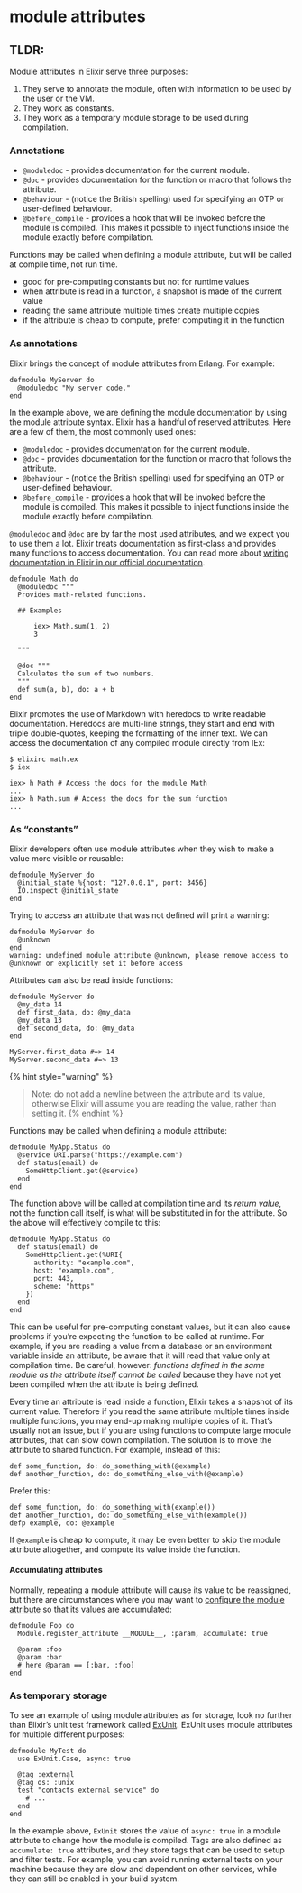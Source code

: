 # module attributes

## TLDR:

Module attributes in Elixir serve three purposes:

1. They serve to annotate the module, often with information to be used by the user or the VM.
2. They work as constants.
3. They work as a temporary module storage to be used during compilation.

### Annotations

* `@moduledoc` - provides documentation for the current module.
* `@doc` - provides documentation for the function or macro that follows the attribute.
* `@behaviour` - (notice the British spelling) used for specifying an OTP or user-defined behaviour.
* `@before_compile` - provides a hook that will be invoked before the module is compiled. This makes it possible to inject functions inside the module exactly before compilation.

Functions may be called when defining a module attribute, but will be called at compile time, not run time.

* good for pre-computing constants but not for runtime values
* when attribute is read in a function, a snapshot is made of the current value
* reading the same attribute multiple times create multiple copies
* if the attribute is cheap to compute, prefer computing it in the function

### As annotations <a href="as-annotations" id="as-annotations"></a>

Elixir brings the concept of module attributes from Erlang. For example:

```
defmodule MyServer do
  @moduledoc "My server code."
end
```

In the example above, we are defining the module documentation by using the module attribute syntax. Elixir has a handful of reserved attributes. Here are a few of them, the most commonly used ones:

* `@moduledoc` - provides documentation for the current module.
* `@doc` - provides documentation for the function or macro that follows the attribute.
* `@behaviour` - (notice the British spelling) used for specifying an OTP or user-defined behaviour.
* `@before_compile` - provides a hook that will be invoked before the module is compiled. This makes it possible to inject functions inside the module exactly before compilation.

`@moduledoc` and `@doc` are by far the most used attributes, and we expect you to use them a lot. Elixir treats documentation as first-class and provides many functions to access documentation. You can read more about [writing documentation in Elixir in our official documentation](https://hexdocs.pm/elixir/writing-documentation.html).



```
defmodule Math do
  @moduledoc """
  Provides math-related functions.

  ## Examples

      iex> Math.sum(1, 2)
      3

  """

  @doc """
  Calculates the sum of two numbers.
  """
  def sum(a, b), do: a + b
end
```



Elixir promotes the use of Markdown with heredocs to write readable documentation. Heredocs are multi-line strings, they start and end with triple double-quotes, keeping the formatting of the inner text. We can access the documentation of any compiled module directly from IEx:

```
$ elixirc math.ex
$ iex
```

```
iex> h Math # Access the docs for the module Math
...
iex> h Math.sum # Access the docs for the sum function
...
```



### As “constants” <a href="as-constants" id="as-constants"></a>

Elixir developers often use module attributes when they wish to make a value more visible or reusable:

```
defmodule MyServer do
  @initial_state %{host: "127.0.0.1", port: 3456}
  IO.inspect @initial_state
end
```

Trying to access an attribute that was not defined will print a warning:

```
defmodule MyServer do
  @unknown
end
warning: undefined module attribute @unknown, please remove access to @unknown or explicitly set it before access
```



Attributes can also be read inside functions:

```
defmodule MyServer do
  @my_data 14
  def first_data, do: @my_data
  @my_data 13
  def second_data, do: @my_data
end

MyServer.first_data #=> 14
MyServer.second_data #=> 13
```

{% hint style="warning" %}
> Note: do not add a newline between the attribute and its value, otherwise Elixir will assume you are reading the value, rather than setting it.
{% endhint %}



Functions may be called when defining a module attribute:

```
defmodule MyApp.Status do
  @service URI.parse("https://example.com")
  def status(email) do
    SomeHttpClient.get(@service)
  end
end
```



The function above will be called at compilation time and its _return value_, not the function call itself, is what will be substituted in for the attribute. So the above will effectively compile to this:

```
defmodule MyApp.Status do
  def status(email) do
    SomeHttpClient.get(%URI{
      authority: "example.com",
      host: "example.com",
      port: 443,
      scheme: "https"
    })
  end
end
```

This can be useful for pre-computing constant values, but it can also cause problems if you’re expecting the function to be called at runtime. For example, if you are reading a value from a database or an environment variable inside an attribute, be aware that it will read that value only at compilation time. Be careful, however: _functions defined in the same module as the attribute itself cannot be called_ because they have not yet been compiled when the attribute is being defined.

Every time an attribute is read inside a function, Elixir takes a snapshot of its current value. Therefore if you read the same attribute multiple times inside multiple functions, you may end-up making multiple copies of it. That’s usually not an issue, but if you are using functions to compute large module attributes, that can slow down compilation. The solution is to move the attribute to shared function. For example, instead of this:

```
def some_function, do: do_something_with(@example)
def another_function, do: do_something_else_with(@example)
```

Prefer this:

```
def some_function, do: do_something_with(example())
def another_function, do: do_something_else_with(example())
defp example, do: @example
```

If `@example` is cheap to compute, it may be even better to skip the module attribute altogether, and compute its value inside the function.

#### Accumulating attributes <a href="accumulating-attributes" id="accumulating-attributes"></a>

Normally, repeating a module attribute will cause its value to be reassigned, but there are circumstances where you may want to [configure the module attribute](https://hexdocs.pm/elixir/Module.html#register\_attribute/3) so that its values are accumulated:

```
defmodule Foo do
  Module.register_attribute __MODULE__, :param, accumulate: true

  @param :foo
  @param :bar
  # here @param == [:bar, :foo]
end
```



### As temporary storage <a href="as-temporary-storage" id="as-temporary-storage"></a>

To see an example of using module attributes as for storage, look no further than Elixir’s unit test framework called [ExUnit](https://hexdocs.pm/ex\_unit/). ExUnit uses module attributes for multiple different purposes:

```
defmodule MyTest do
  use ExUnit.Case, async: true

  @tag :external
  @tag os: :unix
  test "contacts external service" do
    # ...
  end
end
```

In the example above, `ExUnit` stores the value of `async: true` in a module attribute to change how the module is compiled. Tags are also defined as `accumulate: true` attributes, and they store tags that can be used to setup and filter tests. For example, you can avoid running external tests on your machine because they are slow and dependent on other services, while they can still be enabled in your build system.

